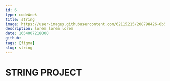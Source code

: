 ```yaml
---
id: 6
type: codeWeek
title: string
image: https://user-images.githubusercontent.com/62115215/208798426-0b528230-530f-446f-9c1e-04df1b18835d.png
description: lorem lorem lorem
date: 1654007218000
github:
tags: [figma]
slug: string
---
```


# STRING PROJECT
